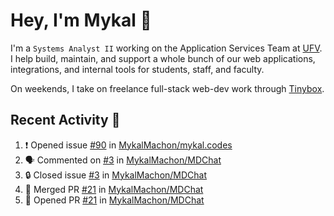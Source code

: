 # Hey, I'm Mykal 👋

I'm a `Systems Analyst II` working on the Application Services Team at [UFV](https://ufv.ca). 
I help build, maintain, and support a whole bunch of our web applications, integrations, and internal tools for students, staff, and faculty.

On weekends, I take on freelance full-stack web-dev work through [Tinybox](https://tinybox.dev).

## Recent Activity 🚀

<!--START_SECTION:activity-->
1. ❗ Opened issue [#90](https://github.com/MykalMachon/mykal.codes/issues/90) in [MykalMachon/mykal.codes](https://github.com/MykalMachon/mykal.codes)
2. 🗣 Commented on [#3](https://github.com/MykalMachon/MDChat/issues/3#issuecomment-1868594310) in [MykalMachon/MDChat](https://github.com/MykalMachon/MDChat)
3. 🔒 Closed issue [#3](https://github.com/MykalMachon/MDChat/issues/3) in [MykalMachon/MDChat](https://github.com/MykalMachon/MDChat)
4. 🎉 Merged PR [#21](https://github.com/MykalMachon/MDChat/pull/21) in [MykalMachon/MDChat](https://github.com/MykalMachon/MDChat)
5. 💪 Opened PR [#21](https://github.com/MykalMachon/MDChat/pull/21) in [MykalMachon/MDChat](https://github.com/MykalMachon/MDChat)
<!--END_SECTION:activity-->

